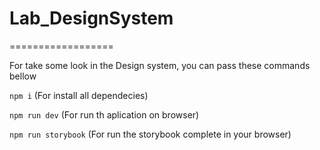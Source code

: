 # Lab_DesignSystem
==================

For take some look in the Design system, you can pass these commands bellow

`npm i` 
(For install all dependecies)

`npm run dev`
(For run th aplication on browser)

`npm run storybook`
(For run the storybook complete in your browser)

